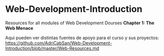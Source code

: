 # Web-Development-Introduction
Resources for all modules of Web Development Dourses **Chapter 1: The Web Menace**

Aqui pueden ver distintas fuentes de apoyo para el curso y sus proyectos: https://github.com/AdriCabSan/Web-Development-Introduction/blob/master/Web-Resources.md
